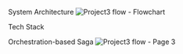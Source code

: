 
System Architecture
![Project3 flow - Flowchart](https://github.com/lchen2792/AnimalAdoptionSystem/assets/79290606/50bea282-f03d-4bae-a274-924c67178c67)

Tech Stack

Orchestration-based Saga
![Project3 flow - Page 3](https://github.com/lchen2792/AnimalAdoptionSystem/assets/79290606/e8aaf8e1-0ad7-4710-b485-bb2987643712)


